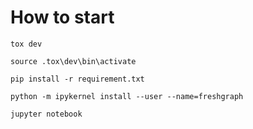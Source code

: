 # How to start

`tox dev`

`source .tox\dev\bin\activate`

`pip install -r requirement.txt`

`python -m ipykernel install --user --name=freshgraph`

`jupyter notebook`
